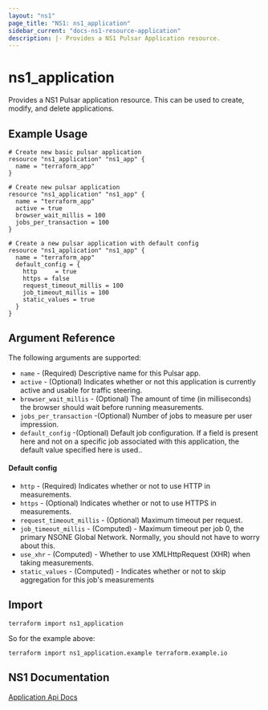```yaml
---
layout: "ns1"
page_title: "NS1: ns1_application"
sidebar_current: "docs-ns1-resource-application"
description: |- Provides a NS1 Pulsar Application resource.
---
```


# ns1_application

Provides a NS1 Pulsar application resource. This can be used to create, modify, and delete applications.

## Example Usage

```hcl
# Create new basic pulsar application
resource "ns1_application" "ns1_app" {
  name = "terraform_app"
}

# Create new pulsar application
resource "ns1_application" "ns1_app" {
  name = "terraform_app"
  active = true
  browser_wait_millis = 100
  jobs_per_transaction = 100
}

# Create a new pulsar application with default config
resource "ns1_application" "ns1_app" {
  name = "terraform_app"
  default_config = {
    http     = true
    https = false
    request_timeout_millis = 100
    job_timeout_millis = 100
    static_values = true
  }
}

```

## Argument Reference

The following arguments are supported:

* `name` - (Required) Descriptive name for this Pulsar app.
* `active` - (Optional)    Indicates whether or not this application is currently active and usable for traffic
  steering.
* `browser_wait_millis` - (Optional) The amount of time (in milliseconds) the browser should wait before running
  measurements.
* `jobs_per_transaction` -(Optional) Number of jobs to measure per user impression.
* `default_config` -(Optional) Default job configuration. If a field is present here and not on a specific job
  associated with this application, the default value specified here is used..

#### Default config

* `http` - (Required) Indicates whether or not to use HTTP in measurements.
* `https` - (Optional) Indicates whether or not to use HTTPS in measurements.
* `request_timeout_millis` - (Optional) Maximum timeout per request.
* `job_timeout_millis` - (Computed) - Maximum timeout per job
  0, the primary NSONE Global Network. Normally, you should not have to worry about this.
* `use_xhr` - (Computed) - Whether to use XMLHttpRequest (XHR) when taking measurements.
* `static_values` - (Computed) - Indicates whether or not to skip aggregation for this job's measurements

## Import

`terraform import ns1_application`

So for the example above:

`terraform import ns1_application.example terraform.example.io`

## NS1 Documentation

[Application Api Docs](https://ns1.com/api#get-list-pulsar-applications)
